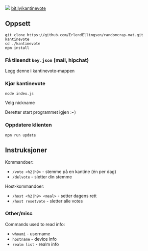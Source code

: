 <img src="https://i.imgur.com/SmLcicd.jpg">
<a href="http://bit.ly/kantinevote">bit.ly/kantinevote</a>


## Oppsett

    git clone https://github.com/ErlendEllingsen/randomcrap-mat.git kantinevote
    cd ./kantinevote
    npm install

### Få tilsendt `key.json` (mail, hipchat)

Legg denne i kantinevote-mappen

### Kjør kantinevote

`node index.js`

Velg nickname

Deretter start programmet igjen :~)

### Oppdatere klienten
`npm run update`


## Instruksjoner

Kommandoer:

* `/vote <h2|h9>` - stemme på en kantine (én per dag)
* `/delvote` - sletter din stemme

Host-kommandoer:

* `/host <h2|h9> <meal>` - setter dagens rett
* `/host resetvote` - sletter alle votes

### Other/misc

Commands used to read info:

* `whoami` - username
* `hostname` - device info
* `realm list` - realm info


